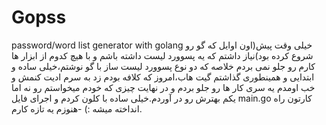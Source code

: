 # Gopss
password/word list generator with golang
خیلی وقت پیش(اون اوایل که گو رو شروع کرده بود)نیاز داشتم که یه پسوورد لیست داشته باشم و با هیچ کدوم از ابزار ها کارم رو جلو نمی بردم خلاصه که دو نوع پسوورد لیست ساز با گو نوشتم،خیلی ساده و ابتدایی و همینطوری گذاشتم گیت هاب،امروز که کلافه بودم زد به سرم ادیت کنمش و خب اومدم یه سری کار ها رو جلو بردم و در نهایت چیزی که خودم میخواستم رو نه اما یکم بهترش رو در آوردم.خیلی ساده با کلون کردم و اجرای فایل main.go کارتون راه انداخته میشه :)
-هنوزم یه تازه کارم.
